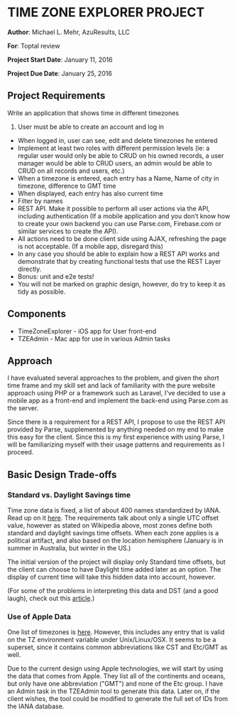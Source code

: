 # TIME ZONE EXPLORER PROJECT

**Author**: Michael L. Mehr, AzuResults, LLC

**For**: Toptal review

**Project Start Date**: January 11, 2016

**Project Due Date**: January 25, 2016

## Project Requirements
Write an application that shows time in different timezones

1. User must be able to create an account and log in
* When logged in, user can see, edit and delete timezones he entered
* Implement at least two roles with different permission levels (ie: a regular user would only be able to CRUD on his owned records, a user manager would be able to CRUD users, an admin would be able to CRUD on all records and users, etc.)
* When a timezone is entered, each entry has a Name, Name of city in timezone, difference to GMT time
* When displayed, each entry has also current time
* Filter by names
* REST API. Make it possible to perform all user actions via the API, including authentication (If a mobile application and you don’t know how to create your own backend you can use Parse.com, Firebase.com or similar services to create the API).
* All actions need to be done client side using AJAX, refreshing the page is not acceptable. (If a mobile app, disregard this)
* In any case you should be able to explain how a REST API works and demonstrate that by creating functional tests that use the REST Layer directly.
* Bonus: unit and e2e tests!
* You will not be marked on graphic design, however, do try to keep it as tidy as possible.

## Components

* TimeZoneExplorer - iOS app for User front-end
* TZEAdmin - Mac app for use in various Admin tasks

## Approach

I have evaluated several approaches to the problem, and given the short time frame and my skill set and lack of familiarity with the pure website approach using PHP or a framework such as Laravel, I've decided to use a mobile app as a front-end and implement the back-end using Parse.com as the server.

Since there is a requirement for a REST API, I propose to use the REST API provided by Parse, supplemented by anything needed on my end to make this easy for the client.
Since this is my first experience with using Parse, I will be familiarizing myself with their usage patterns and requirements as I proceed.

## Basic Design Trade-offs

### Standard vs. Daylight Savings time

Time zone data is fixed, a list of about 400 names standardized by IANA. Read up on it [here](https://en.wikipedia.org/wiki/Tz_database).
The requirements talk about only a single UTC offset value, however as stated on Wikipedia above, most zones define both standard and daylight savings time offsets. When each zone applies is a political artifact, and also based on the location hemisphere (January is in summer in Australia, but winter in the US.)

The initial version of the project will display only Standard time offsets, but the client can choose to have Daylight time added later as an option. The display of current time will take this hidden data into account, however.

(For some of the problems in interpreting this data and DST (and a good laugh), check out this [article](http://blog.jonudell.net/2009/10/23/a-literary-appreciation-of-the-olsonzoneinfotz-database/).)

### Use of Apple Data

One list of timezones is [here](https://en.wikipedia.org/wiki/List_of_tz_database_time_zones).
However, this includes any entry that is valid on the TZ environment variable under Unix/Linux/OSX. It seems to be a superset, since it contains common abbreviations like CST and Etc/GMT as well.

Due to the current design using Apple technologies, we will start by using the data that comes from Apple. They list all of the continents and oceans, but only have one abbreviation ("GMT") and none of the Etc group. I have an Admin task in the TZEAdmin tool to generate this data. Later on, if the client wishes, the tool could be modified to generate the full set of IDs from the IANA database.

